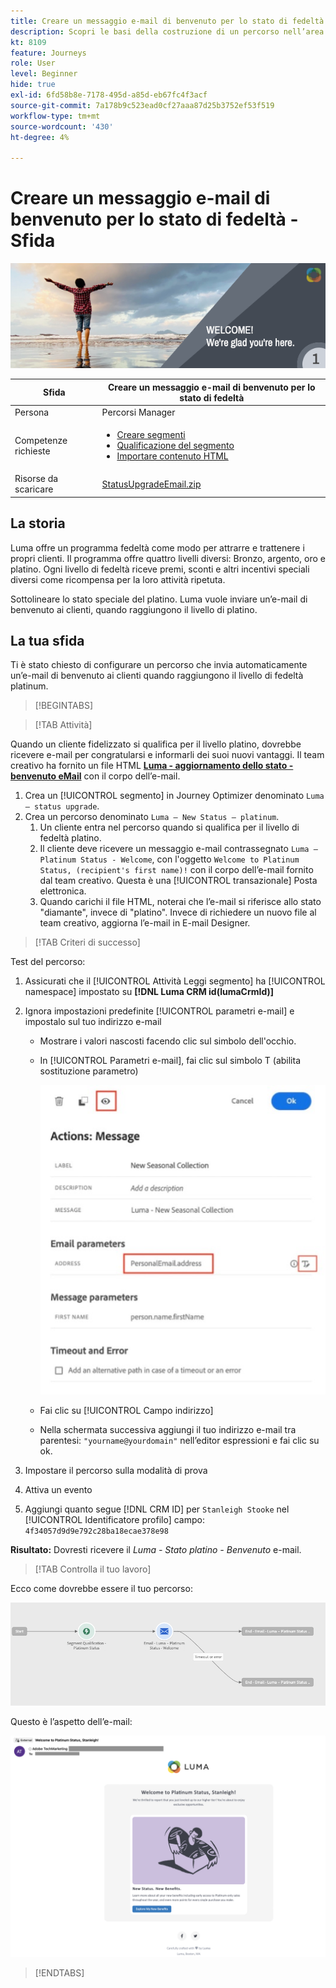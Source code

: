 ```yaml
---
title: Creare un messaggio e-mail di benvenuto per lo stato di fedeltà - Sfida
description: Scopri le basi della costruzione di un percorso nell’area di lavoro del percorso.
kt: 8109
feature: Journeys
role: User
level: Beginner
hide: true
exl-id: 6fd58b8e-7178-495d-a85d-eb67fc4f3acf
source-git-commit: 7a178b9c523ead0cf27aaa87d25b3752ef53f519
workflow-type: tm+mt
source-wordcount: '430'
ht-degree: 4%

---
```


# Creare un messaggio e-mail di benvenuto per lo stato di fedeltà - Sfida

![E-mail di benvenuto sullo stato della fedeltà - Banner della sfida](/help/challenges/assets/email-assets/luma-transactional-onboarding-1.png)

| Sfida | Creare un messaggio e-mail di benvenuto per lo stato di fedeltà |
|---|---|
| Persona | Percorsi Manager |
| Competenze richieste | <ul><li>[Creare segmenti](https://experienceleague.adobe.com/docs/journey-optimizer-learn/tutorials/profiles-segments-subscriptions/create-segments.html)</li> <li>[Qualificazione del segmento](https://experienceleague.adobe.com/docs/journey-optimizer-learn/tutorials/create-journeys/use-case-read-segment-qualification.html)</li><li>[Importare contenuto HTML](https://experienceleague.adobe.com/docs/journey-optimizer-learn/tutorials/create-messages/create-emails/import-and-author-html-email-content.html)</li></ul> |
| Risorse da scaricare | [StatusUpgradeEmail.zip](/help/challenges/assets/email-assets/StatusUpgradeEmail.zip) |

## La storia

Luma offre un programma fedeltà come modo per attrarre e trattenere i propri clienti. Il programma offre quattro livelli diversi: Bronzo, argento, oro e platino. Ogni livello di fedeltà riceve premi, sconti e altri incentivi speciali diversi come ricompensa per la loro attività ripetuta.

Sottolineare lo stato speciale del platino. Luma vuole inviare un’e-mail di benvenuto ai clienti, quando raggiungono il livello di platino.

## La tua sfida

Ti è stato chiesto di configurare un percorso che invia automaticamente un’e-mail di benvenuto ai clienti quando raggiungono il livello di fedeltà platinum.

>[!BEGINTABS]

>[!TAB Attività]

Quando un cliente fidelizzato si qualifica per il livello platino, dovrebbe ricevere e-mail per congratularsi e informarli dei suoi nuovi vantaggi. Il team creativo ha fornito un file HTML **[Luma - aggiornamento dello stato - benvenuto eMail](/help/challenges/assets/email-assets/StatusUpgradeEmail.zip)** con il corpo dell’e-mail.

1. Crea un [!UICONTROL segmento] in Journey Optimizer denominato `Luma – status upgrade`.
2. Crea un percorso denominato `Luma – New Status – platinum`.
   1. Un cliente entra nel percorso quando si qualifica per il livello di fedeltà platino.
   2. Il cliente deve ricevere un messaggio e-mail contrassegnato `Luma – Platinum Status - Welcome`, con l&#39;oggetto `Welcome to Platinum Status, (recipient's first name)!` con il corpo dell’e-mail fornito dal team creativo. Questa è una [!UICONTROL transazionale] Posta elettronica.
   3. Quando carichi il file HTML, noterai che l’e-mail si riferisce allo stato &quot;diamante&quot;, invece di &quot;platino&quot;. Invece di richiedere un nuovo file al team creativo, aggiorna l’e-mail in E-mail Designer.

>[!TAB Criteri di successo]

Test del percorso:

1. Assicurati che il [!UICONTROL Attività Leggi segmento] ha [!UICONTROL namespace] impostato su **[!DNL Luma CRM id(lumaCrmId)]**
2. Ignora impostazioni predefinite [!UICONTROL parametri e-mail] e impostalo sul tuo indirizzo e-mail
   * Mostrare i valori nascosti facendo clic sul simbolo dell&#39;occhio.
   * In [!UICONTROL Parametri e-mail], fai clic sul simbolo T (abilita sostituzione parametro)

       ![Ignora parametri e-mail](/help/challenges/assets/c3-override-email-paramters.jpg)
   
   * Fai clic su [!UICONTROL Campo indirizzo]
   * Nella schermata successiva aggiungi il tuo indirizzo e-mail tra parentesi: `"yourname@yourdomain"` nell’editor espressioni e fai clic su ok.


3. Impostare il percorso sulla modalità di prova
4. Attiva un evento
5. Aggiungi quanto segue [!DNL CRM ID] per `Stanleigh Stooke` nel [!UICONTROL Identificatore profilo] campo: `4f34057d9d9e792c28ba18ecae378e98`

**Risultato:** Dovresti ricevere il *Luma - Stato platino - Benvenuto* e-mail.

>[!TAB Controlla il tuo lavoro]

Ecco come dovrebbe essere il tuo percorso:

![platinum-status-upgrade-percorso](/help/challenges/assets/journey-luma-status-upgrade.png)


Questo è l’aspetto dell’e-mail:

![Luma - aggiornamento dello stato - benvenuto eMail](/help/challenges/assets/status-upgrade-welcome-email.png)

>[!ENDTABS]
